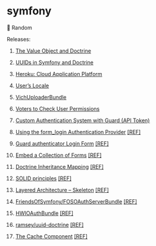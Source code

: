 # symfony
:running: Random

Releases:

1. [The Value Object and Doctrine](https://github.com/habibun/symfony/tree/1.0.1)

1. [UUIDs in Symfony and Doctrine](https://github.com/habibun/symfony/tree/2.0.0)

1. [Heroku: Cloud Application Platform](https://github.com/habibun/symfony/tree/3.0.0)

1. [User’s Locale](https://github.com/habibun/symfony/tree/4.0.0)
   
1. [VichUploaderBundle](https://github.com/habibun/symfony/tree/5.0.0)
   
1. [Voters to Check User Permissions](https://github.com/habibun/symfony/tree/6.0.0)
   
1. [Custom Authentication System with Guard (API Token)](https://github.com/habibun/symfony/tree/7.0.0)

1. [Using the form_login Authentication Provider](https://github.com/habibun/symfony/tree/8.0.0) [[REF]](https://symfony.com/doc/current/security/form_login.html)

1. [Guard authenticator Login Form](https://github.com/habibun/symfony/tree/9.0.0) [[REF]](https://symfony.com/doc/current/security/form_login_setup.html)

1. [Embed a Collection of Forms](https://github.com/habibun/symfony/tree/10.0.0) [[REF]](https://symfony.com/doc/current/form/form_collections.html)

1. [Doctrine Inheritance Mapping](https://github.com/habibun/symfony/tree/11.0.0) [[REF]](https://www.doctrine-project.org/projects/doctrine-orm/en/2.8/reference/inheritance-mapping.html#inheritance-mapping)
   
1. [SOLID principles](https://github.com/habibun/symfony/tree/12.0.0) [[REF]](https://medium.com/analytics-vidhya/dependency-injection-and-solid-principles-with-symfony-the-geocoding-example-f18ad08ed20b)
   
1. [Layered Architecture – Skeleton](https://github.com/habibun/symfony/tree/13.0.0) [[REF]](https://www.thinktocode.com/2018/07/12/layered-architecture-skeleton-example)
   
1. [FriendsOfSymfony/FOSOAuthServerBundle](https://github.com/habibun/symfony/tree/14.0.0) [[REF]](https://github.com/FriendsOfSymfony/FOSOAuthServerBundle)
   
1. [HWIOAuthBundle](https://github.com/habibun/symfony/tree/15.0.0) [[REF]](https://github.com/hwi/HWIOAuthBundle)
   
1. [ramsey/uuid-doctrine](https://github.com/habibun/symfony/tree/16.0.0) [[REF]](https://github.com/ramsey/uuid-doctrine)
   
1. [The Cache Component](https://github.com/habibun/symfony/tree/17.0.0) [[REF]](https://codereviewvideos.com/course/symfony-cache)

